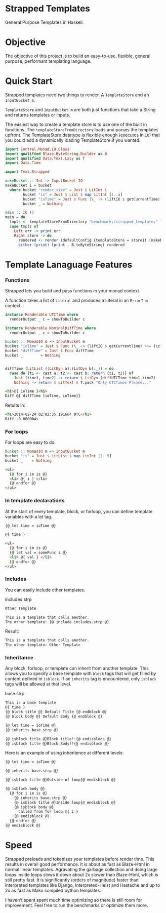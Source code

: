 Strapped Templates
=================

General Purpose Templates in Haskell.

Objective
=========

The objective of this project is to build an easy-to-use, flexible, general purpose, performant templating language.

Quick Start
===========

Strapped templates need two things to render. A `TemplateStore` and an `InputBucket m`. 

`TemplateStore` and `InputBucket m` are both just functions that take a String and returns templates or inputs.

The easiest way to create a template store is to use one of the built in functions. The `templateStoreFromDirectory` loads and parses the templates upfront. The TemplateStore datatype is flexible enough (executes in `IO`) that you could add a dynamically loading TemplateStore if you wanted.

```haskell
import Control.Monad.IO.Class
import qualified Blaze.ByteString.Builder as B
import qualified Data.Text.Lazy as T
import Data.Time

import Text.Strapped

makeBucket :: Int -> InputBucket IO
makeBucket i = bucket
  where bucket "render_size" = Just $ LitInt i
        bucket "is" = Just $ List $ map LitInt [1..i]
        bucket "ioTime" = Just $ Func (\_ -> (liftIO $ getCurrentTime) >>= (\c -> return $ LitText $ T.pack $ show c) )
        bucket _ = Nothing

main :: IO ()
main = do
  tmpls <- templateStoreFromDirectory "benchmarks/strapped_templates" ".strp"
  case tmpls of
    Left err -> print err
    Right store -> do
      rendered <- render (defaultConfig {templateStore = store}) (makeBucket 2) "big.strp"
      either (print) (print . B.toByteString) rendered
```

Template Lanaguage Features
===========================

### Functions
Strapped lets you build and pass functions in your monad context.

A function takes a list of `Literal` and produces a Literal in an `ErrorT m` context.


```haskell
instance Renderable UTCTime where
  renderOutput _ c = showToBuilder c

instance Renderable NominalDiffTime where
  renderOutput _ c = showToBuilder c

bucket :: MonadIO m => InputBucket m
bucket "ioTime" = Just $ Func (\_ -> (liftIO $ getCurrentTime) >>= (\c -> return $ packInput $ show c) )
bucket "diffTime" = Just $ Func diffTime
bucket _        = Nothing


diffTime (LitList ((LitDyn a):(LitDyn b):_)) = do
  case do {t1 <- cast a; t2 <- cast b; return (t1, t2)} of
    Just (time1, time2) -> return $ LitDyn (diffUTCTime time1 time2)
    Nothing -> return $ LitText $ T.pack "Only UTCTimes Please..."
```

```html
<h1>@{ ioTime }<h1>
Diff @{ diffTime [ioTime, ioTime]}
```

Retults in:

```html
<h1>2014-02-24 02:02:35.191664 UTC</h1>
Diff -0.000004s
```

### For loops

For loops are easy to do:

```haskell 
bucket :: MonadIO m => InputBucket m
bucket "is" = Just $ LitList $ map LitInt [1..5]
bucket _    = Nothing
```

```html
<ul>
  {@ for i in is @}
  <li> @{ i } </li>
  {@ endfor @}
</ul>
```

### In template declarations

At the start of every template, block, or forloop, you can define template variables with a let tag.

```html
{@ let time = ioTime @}

@{ time }

<ul>
  {@ for i in is @}
  {@ let val = someFunc i @}
  <li> @{ val } </li>
  {@ endfor @}
</ul>
```

### Includes

You can easily include other templates.

includes.strp
```html 
Other Template
```

```html
This is a template that calls another.
The other template: {@ include includes.strp @}
```

Result:

```html
This is a template that calls another.
The other template: Other Template
```


### Inheritance

Any block, forloop, or template can inherit from another template. This allows you to specify a base template with `block` tags that will get filled by content defined in `isblock`. If an `inherits` tag is encountered, only `isblock` tags will be allowed at that level. 

base.strp
```html
This is a base template
@{ time }
{@ block title @} Default Title {@ endblock @}
{@ block body @} Default Body {@ endblock @}
```

```html
{@ let time = ioTime @}
{@ inherits base.strp @}

{@ isblock title @}Block title!!{@ endisblock @}
{@ isblock title @}Block Body!!{@ endisblock @}
```

Here is an example of using inheritence at different levels:

```html
{@ let time = ioTime @}

{@ inherits base.strp @}

{@ isblock title @}Outside of loop{@ endisblock @}

{@ isblock body @}
  {@ for i in is @}
    {@ inherits base.strp @}
    {@ isblock title @}Inside loop{@ endisblock @}
    {@ isblock body @}
      Called from for loop @{ i }
    {@ endisblock @}
  {@ endfor @}
{@ endisblock @}
```

Speed
=====

Strapped preloads and tokenizes your templates before render time. This results in overall good performance. It is about as fast as Blaze-Html in normal linear templates. Agravating the garbage collection and doing large loops inside loops slows it down about 2x slower than Blaze-Html, which is still pretty fast. It is significantly (orders of magnitude) faster than interpreted templates like Django, Interpreted-Heist and Hastache and up to 2x as fast as Mako compiled python templates.

I haven't spent spent much time optimizing so there is still room for improvement. Feel free to run the benchmarks or optimize them more.